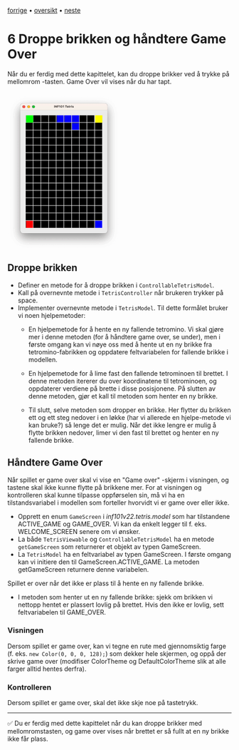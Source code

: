 [forrige](./05-roterebrikke.md) &bullet; [oversikt](../README.md#steg-for-steg) &bullet; [neste](./07-fjernefullerekker.md)

# 6 Droppe brikken og håndtere Game Over

Når du er ferdig med dette kapittelet, kan du droppe brikker ved å trykke på mellomrom -tasten. Game Over vil vises når du har tapt.

[<img src="./pics/dropPiece.gif"  width="250">](./pics/dropPiece.gif)

## Droppe brikken

- Definer en metode for å droppe brikken i `ControllableTetrisModel`.
- Kall på overnevnte metode i `TetrisController` når brukeren trykker på space.
- Implementer overnevnte metode i `TetrisModel`. Til dette formålet bruker vi noen hjelpemetoder:
    - En hjelpemetode for å hente en ny fallende tetromino. Vi skal gjøre mer i denne metoden (for å håndtere game over, se under), men i første omgang kan vi nøye oss med å hente ut en ny brikke fra tetromino-fabrikken og oppdatere feltvariabelen for fallende brikke i modellen.

    - En hjelpemetode for å lime fast den fallende tetrominoen til brettet. I denne metoden itererer du over koordinatene til tetrominoen, og oppdaterer verdiene på brette i disse posisjonene. På slutten av denne metoden, gjør et kall til metoden som henter en ny brikke.

    - Til slutt, selve metoden som dropper en brikke. Her flytter du brikken ett og ett steg nedover i en løkke (har vi allerede en hjelpe-metode vi kan bruke?) så lenge det er mulig. Når det ikke lengre er mulig å flytte brikken nedover, limer vi den fast til brettet og henter en ny fallende brikke.

## Håndtere Game Over

Når spillet er game over skal vi vise en "Game over" -skjerm i visningen, og tastene skal ikke kunne flytte på brikkene mer.
For at visningen og kontrolleren skal kunne tilpasse oppførselen sin, må vi ha en tilstandsvariabel i modellen som forteller hvorvidt vi er game over eller ikke. 
 - Opprett en enum `GameScreen` i *inf101v22.tetris.model* som har tilstandene ACTIVE_GAME og GAME_OVER. Vi kan da enkelt legger til f. eks. WELCOME_SCREEN senere om vi ønsker.
 - La både `TetrisViewable` og `ControllableTetrisModel` ha en metode `getGameScreen` som returnerer et objekt av typen GameScreen.
 - La `TetrisModel` ha en feltvariabel av typen GameScreen. I første omgang kan vi initiere den til GameScreen.ACTIVE_GAME. La metoden getGameScreen returnere denne variabelen.

Spillet er over når det ikke er plass til å hente en ny fallende brikke.
- I metoden som henter ut en ny fallende brikke: sjekk om brikken vi nettopp hentet er plassert lovlig på brettet. Hvis den ikke er lovlig, sett feltvariabelen til GAME_OVER.

### Visningen

Dersom spillet er game over, kan vi tegne en rute med gjennomsiktig farge (f. eks. `new Color(0, 0, 0, 128);`) som dekker hele skjermen, og oppå der skrive game over (modifiser ColorTheme og DefaultColorTheme slik at alle farger alltid hentes derfra).

### Kontrolleren

Dersom spillet er game over, skal det ikke skje noe på tastetrykk.

---

:white_check_mark:  Du er ferdig med dette kapittelet når du kan droppe brikker med mellomromstasten, og game over vises når brettet er så fullt at en ny brikke ikke får plass.